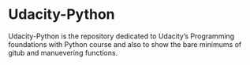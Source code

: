 # Udacity-Python


Udacity-Python is the repository dedicated to Udacity’s Programming foundations with Python course and also to show the bare minimums of gitub and manuevering functions.



